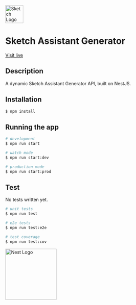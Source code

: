 <img src="https://upload.wikimedia.org/wikipedia/commons/5/59/Sketch_Logo.svg" width="56" alt="Sketch Logo" />

# Sketch Assistant Generator

<a href="https://sketchassistant.herokuapp.com/api/">Visit live</a>

## Description

A dynamic Sketch Assistant Generator API, built on NestJS.

## Installation

```bash
$ npm install
```

## Running the app

```bash
# development
$ npm run start

# watch mode
$ npm run start:dev

# production mode
$ npm run start:prod
```

## Test

No tests written yet.

```bash
# unit tests
$ npm run test

# e2e tests
$ npm run test:e2e

# test coverage
$ npm run test:cov
```

<img src="https://nestjs.com/img/logo_text.svg" width="160" alt="Nest Logo" />
